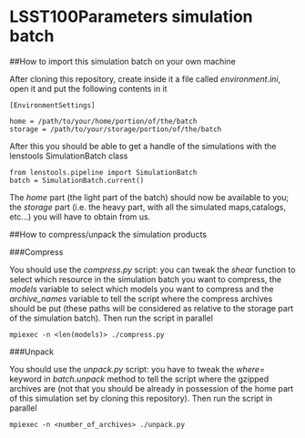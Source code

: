 LSST100Parameters simulation batch
======

##How to import this simulation batch on your own machine

After cloning this repository, create inside it a file called _environment.ini_, open it and put the following contents in it

	[EnvironmentSettings]
	
	home = /path/to/your/home/portion/of/the/batch 
	storage = /path/to/your/storage/portion/of/the/batch 

After this you should be able to get a handle of the simulations with the lenstools SimulationBatch class

	from lenstools.pipeline import SimulationBatch
	batch = SimulationBatch.current()

The _home_ part (the light part of the batch) should now be available to you; the _storage_ part (i.e. the heavy part, with all the simulated maps,catalogs, etc...) you will have to obtain from us. 

##How to compress/unpack the simulation products


###Compress

You should use the _compress.py_ script: you can tweak the _shear_ function to select which resource in the simulation batch you want to compress, the _models_ variable to select which models you want to compress and the _archive_names_ variable to tell the script where the compress archives should be put (these paths will be considered as relative to the storage part of the simulation batch). Then run the script in parallel

	mpiexec -n <len(models)> ./compress.py

###Unpack

You should use the _unpack.py_ script: you have to tweak the _where=_ keyword in _batch.unpack_ method to tell the script where the gzipped archives are (not that you should be already in possession of the home part of this simulation set by cloning this repository). Then run the script in parallel

	mpiexec -n <number_of_archives> ./unpack.py
